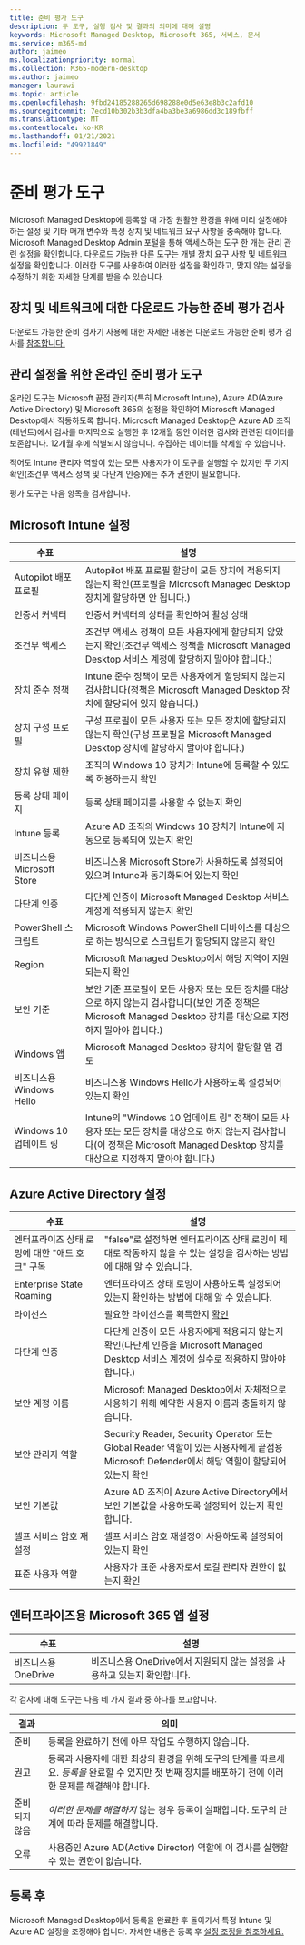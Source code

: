 ```yaml
---
title: 준비 평가 도구
description: 두 도구, 실행 검사 및 결과의 의미에 대해 설명
keywords: Microsoft Managed Desktop, Microsoft 365, 서비스, 문서
ms.service: m365-md
author: jaimeo
ms.localizationpriority: normal
ms.collection: M365-modern-desktop
ms.author: jaimeo
manager: laurawi
ms.topic: article
ms.openlocfilehash: 9fbd24185288265d698288e0d5e63e8b3c2afd10
ms.sourcegitcommit: 7ecd10b302b3b3dfa4ba3be3a6986dd3c189fbff
ms.translationtype: MT
ms.contentlocale: ko-KR
ms.lasthandoff: 01/21/2021
ms.locfileid: "49921849"
---
```

# <a name="readiness-assessment-tools"></a>준비 평가 도구

Microsoft Managed Desktop에 등록할 때 가장 원활한 환경을 위해 미리 설정해야 하는 설정 및 기타 매개 변수와 특정 장치 및 네트워크 요구 사항을 충족해야 합니다. Microsoft Managed Desktop Admin 포털을 통해 액세스하는 도구 한 개는 관리 관련 설정을 확인합니다. 다운로드 가능한 다른 도구는 개별 장치 요구 사항 및 네트워크 설정을 확인합니다. 이러한 도구를 사용하여 이러한 설정을 확인하고, 맞지 않는 설정을 수정하기 위한 자세한 단계를 받을 수 있습니다.

## <a name="downloadable-readiness-assessment-checker-for-devices-and-network"></a>장치 및 네트워크에 대한 다운로드 가능한 준비 평가 검사

다운로드 가능한 준비 검사기 사용에 대한 자세한 내용은 다운로드 가능한 준비 평가 검사를 [참조합니다.](readiness-assessment-downloadable.md)

## <a name="online-readiness-assessment-tool-for-management-settings"></a>관리 설정을 위한 온라인 준비 평가 도구

온라인 도구는 Microsoft 끝점 관리자(특히 Microsoft Intune), Azure AD(Azure Active Directory) 및 Microsoft 365의 설정을 확인하여 Microsoft Managed Desktop에서 작동하도록 합니다. Microsoft Managed Desktop은 Azure AD 조직(테넌트)에서 검사를 마지막으로 실행한 후 12개월 동안 이러한 검사와 관련된 데이터를 보존합니다. 12개월 후에 식별되지 않습니다. 수집하는 데이터를 삭제할 수 있습니다.

적어도 Intune 관리자 역할이 있는 모든 사용자가 이 도구를 실행할 수[](readiness-assessment-fix.md#conditional-access-policies) 있지만 두 가지 [](readiness-assessment-fix.md#multifactor-authentication) 확인(조건부 액세스 정책 및 다단계 인증)에는 추가 권한이 필요합니다.
 
평가 도구는 다음 항목을 검사합니다.

## <a name="microsoft-intune-settings"></a>Microsoft Intune 설정

|수표  |설명  |
|---------|---------|
|Autopilot 배포 프로필     | Autopilot 배포 프로필 할당이 모든 장치에 적용되지 않는지 확인(프로필을 Microsoft Managed Desktop 장치에 할당하면 안 됩니다.)        |
|인증서 커넥터     | 인증서 커넥터의 상태를 확인하여 활성 상태   |
|조건부 액세스     | 조건부 액세스 정책이 모든 사용자에게 할당되지 않았는지  확인(조건부 액세스 정책을 Microsoft Managed Desktop 서비스 계정에 할당하지 말아야 합니다.)    |
|장치 준수 정책     | Intune 준수 정책이 모든 사용자에게 할당되지 않는지  검사합니다(정책은 Microsoft Managed Desktop 장치에 할당되어 있지 않습니다.)    |
|장치 구성 프로필     | 구성 프로필이 모든 사용자 또는 모든 장치에 할당되지 않는지  확인(구성 프로필을 Microsoft Managed Desktop 장치에 할당하지 말아야 합니다.)     |
|장치 유형 제한     | 조직의 Windows 10 장치가 Intune에 등록할 수 있도록 허용하는지 확인        |
|등록 상태 페이지     | 등록 상태 페이지를 사용할 수 없는지 확인      |
|Intune 등록     | Azure AD 조직의 Windows 10 장치가 Intune에 자동으로 등록되어 있는지 확인         |
|비즈니스용 Microsoft Store     | 비즈니스용 Microsoft Store가 사용하도록 설정되어 있으며 Intune과 동기화되어 있는지 확인        |
|다단계 인증 | 다단계 인증이 Microsoft Managed Desktop 서비스 계정에 적용되지 않는지 확인
|PowerShell 스크립트     | Microsoft Windows PowerShell 디바이스를 대상으로 하는  방식으로 스크립트가 할당되지 않은지 확인    |
|Region     | Microsoft Managed Desktop에서 해당 지역이 지원되는지 확인        |
|보안 기준     | 보안 기준 프로필이 모든 사용자 또는 모든 장치를 대상으로 하지 않는지  검사합니다(보안 기준 정책은 Microsoft Managed Desktop 장치를 대상으로 지정하지 말아야 합니다.)       |
|Windows 앱     | Microsoft Managed Desktop 장치에 할당할 앱 검토      |
|비즈니스용 Windows Hello     | 비즈니스용 Windows Hello가 사용하도록 설정되어 있는지 확인        |
|Windows 10 업데이트 링     | Intune의 "Windows 10 업데이트 링" 정책이 모든 사용자 또는 모든 장치를  대상으로 하지 않는지 검사합니다(이 정책은 Microsoft Managed Desktop 장치를 대상으로 지정하지 말아야 합니다.)     |


## <a name="azure-active-directory-settings"></a>Azure Active Directory 설정

|수표  |설명  |
|---------|---------|
|엔터프라이즈 상태 로밍에 대한 "애드 호크" 구독     | "false"로 설정하면 엔터프라이즈 상태 로밍이 제대로 작동하지 않을 수 있는 설정을 검사하는 방법에 대해 알 수 있습니다.  |
|Enterprise State Roaming     | 엔터프라이즈 상태 로밍이 사용하도록 설정되어 있는지 확인하는 방법에 대해 알 수 있습니다.       |
|라이선스     | 필요한 라이선스를 획득한지 [확인](prerequisites.md#more-about-licenses)         |
|다단계 인증     | 다단계 인증이 모든 사용자에게 적용되지 않는지 확인(다단계 인증을 Microsoft Managed Desktop 서비스 계정에 실수로 적용하지 말아야 합니다.)|
|보안 계정 이름   | Microsoft Managed Desktop에서 자체적으로 사용하기 위해 예약한 사용자 이름과 충돌하지 않습니다.        |
|보안 관리자 역할     | Security Reader, Security Operator 또는 Global Reader 역할이 있는 사용자에게 끝점용 Microsoft Defender에서 해당 역할이 할당되어 있는지 확인         |
|보안 기본값 | Azure AD 조직이 Azure Active Directory에서 보안 기본값을 사용하도록 설정되어 있는지 확인합니다. |
|셀프 서비스 암호 재설정     | 셀프 서비스 암호 재설정이 사용하도록 설정되어 있는지 확인        |
|표준 사용자 역할     | 사용자가 표준 사용자로서 로컬 관리자 권한이 없는지 확인         |


## <a name="microsoft-365-apps-for-enterprise-settings"></a>엔터프라이즈용 Microsoft 365 앱 설정

|수표  |설명  |
|---------|---------|
|비즈니스용 OneDrive     | 비즈니스용 OneDrive에서 지원되지 않는 설정을 사용하고 있는지 확인합니다.        |


각 검사에 대해 도구는 다음 네 가지 결과 중 하나를 보고합니다.


|결과  |의미  |
|---------|---------|
|준비     | 등록을 완료하기 전에 아무 작업도 수행하지 않습니다.        |
|권고    | 등록과 사용자에 대한 최상의 환경을 위해 도구의 단계를 따르세요. *등록을* 완료할 수 있지만 첫 번째 장치를 배포하기 전에 이러한 문제를 해결해야 합니다.        |
|준비되지 않음 | *이러한 문제를 해결하지* 않는 경우 등록이 실패합니다. 도구의 단계에 따라 문제를 해결합니다.        |
|오류 | 사용중인 Azure AD(Active Director) 역할에 이 검사를 실행할 수 있는 권한이 없습니다. |

## <a name="after-enrollment"></a>등록 후

Microsoft Managed Desktop에서 등록을 완료한 후 돌아가서 특정 Intune 및 Azure AD 설정을 조정해야 합니다. 자세한 내용은 등록 후 [설정 조정을 참조하세요.](../get-started/conditional-access.md)
